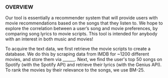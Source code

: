 ### OVERVIEW
Our tool is essentially a recommender system that will provide users with movie recommendations based on the songs that they listen to. We hope to explore the correlation between a user’s song and movie preferences, by comparing song lyrics to movie scripts. This tool is intended for anybody with an interest in both music and movies! 

To acquire the text data, we first retrieve the movie scripts to create a database. We do this by scraping data from IMDB for ~1200 different movies, and store them via ______. Next, we find the user's top 50 songs on Spotify (with the Spotify API) and retrieve their lyrics (with the Genius API). To rank the movies by their relevance to the songs, we use BM-25. 
